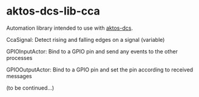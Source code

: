 # aktos-dcs-lib-cca

Automation library intended to use with [aktos-dcs](https://github.com/ceremcem/aktos-dcs). 

CcaSignal: Detect rising and falling edges on a signal (variable)

GPIOInputActor: Bind to a GPIO pin and send any events to the other processes

GPIOOutputActor: Bind to a GPIO pin and set the pin according to received messages

(to be continued...)
